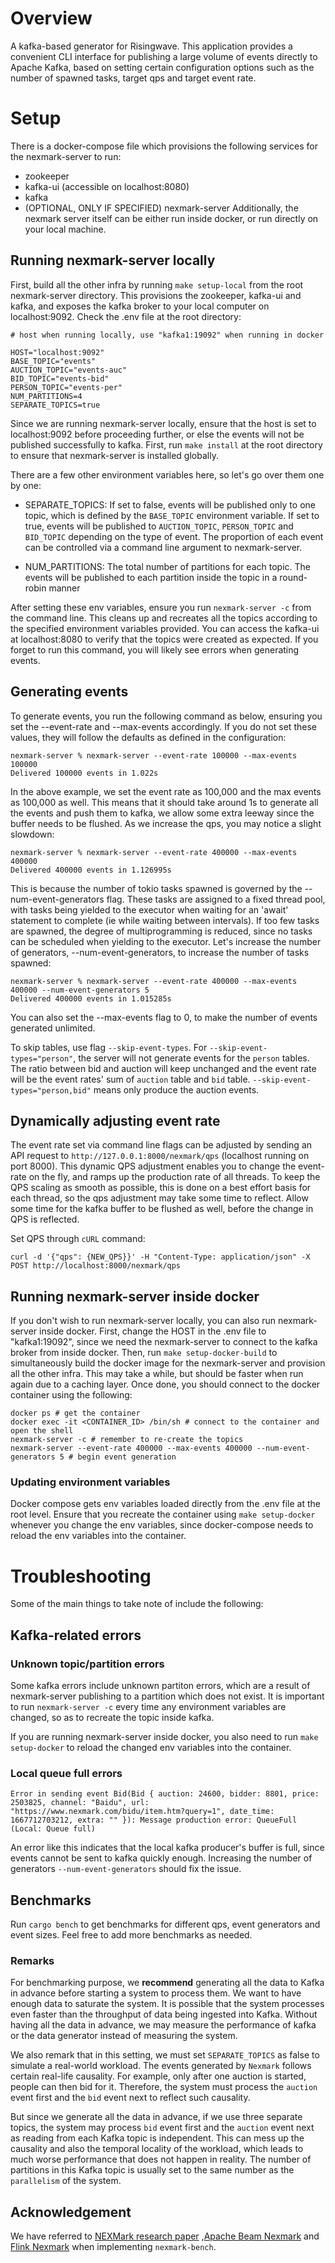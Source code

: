 # Overview
A kafka-based generator for Risingwave.
This application provides a convenient CLI interface for publishing a large volume of events directly to Apache Kafka,
based on setting certain configuration options such as the number of spawned tasks, target qps and target event rate.

# Setup
There is a docker-compose file which provisions the following services for the nexmark-server to run:
- zookeeper
- kafka-ui (accessible on localhost:8080)
- kafka
- (OPTIONAL, ONLY IF SPECIFIED) nexmark-server
Additionally, the nexmark server itself can be either run inside docker, or run directly on your local machine.

## Running nexmark-server locally
First, build all the other infra by running ``` make setup-local ``` from the root nexmark-server directory.
This provisions the zookeeper, kafka-ui and kafka, and exposes the kafka broker to your local computer on localhost:9092.
Check the .env file at the root directory:

```
# host when running locally, use "kafka1:19092" when running in docker

HOST="localhost:9092"
BASE_TOPIC="events"
AUCTION_TOPIC="events-auc"
BID_TOPIC="events-bid"
PERSON_TOPIC="events-per"
NUM_PARTITIONS=4
SEPARATE_TOPICS=true
```
Since we are running nexmark-server locally, ensure that the host is set to localhost:9092 before proceeding further, 
or else the events will not be published successfully to kafka. 
First, run ``` make install ``` at the root directory to ensure that nexmark-server is installed globally.

There are a few other environment variables here, so let's go over them one by one:
- SEPARATE_TOPICS: If set to false, events will be published only to one topic, which is defined by the `BASE_TOPIC` environment variable. 
If set to true, events will be published to `AUCTION_TOPIC`, `PERSON_TOPIC` and `BID_TOPIC` depending on the type of event. 
The proportion of each event can be controlled via a command line argument to nexmark-server. 

- NUM_PARTITIONS: The total number of partitions for each topic. The events will be published to each partition inside the topic in a round-robin manner


After setting these env variables, ensure you run ```nexmark-server -c``` from the command line. 
This cleans up and recreates all the topics according to the specified environment variables provided. 
You can access the kafka-ui at localhost:8080 to verify that the topics were created as expected. 
If you forget to run this command, you will likely see errors when generating events.

## Generating events
To generate events, you run the following command as below, ensuring you set the --event-rate and --max-events accordingly. If you do not set these values, they will follow the defaults as defined in the configuration:

```
nexmark-server % nexmark-server --event-rate 100000 --max-events 100000 
Delivered 100000 events in 1.022s
```

In the above example, we set the event rate as 100,000 and the max events as 100,000 as well. This means that it should take around 1s to generate all the events and push them to kafka, we allow some extra leeway since the buffer needs to be flushed. As we increase the qps, you may notice a slight slowdown:

```
nexmark-server % nexmark-server --event-rate 400000 --max-events 400000
Delivered 400000 events in 1.126995s
```
This is because the number of tokio tasks spawned is governed by the --num-event-generators flag. These tasks are assigned to a fixed thread pool, with tasks being yielded to the executor when waiting for an 'await' statement to complete (ie while waiting between intervals). If too few tasks are spawned, the degree of multiprogramming is reduced, since no tasks can be scheduled when yielding to the executor. Let's increase the number of generators, --num-event-generators, to increase the number of tasks spawned:

```
nexmark-server % nexmark-server --event-rate 400000 --max-events 400000 --num-event-generators 5
Delivered 400000 events in 1.015285s
```

You can also set the --max-events flag to 0, to make the number of events generated unlimited.

To skip tables, use flag `--skip-event-types`. For `--skip-event-types="person"`, the server will not generate events for the `person` tables.
The ratio between bid and auction will keep unchanged and the event rate will be the event rates' sum of `auction` table and `bid` table. `--skip-event-types="person,bid"` means only produce the auction events.

## Dynamically adjusting event rate
The event rate set via command line flags can be adjusted by sending an API request to ```http://127.0.0.1:8000/nexmark/qps``` (localhost running on port 8000). This dynamic QPS adjustment enables you to change the event-rate on the fly, and ramps up the production rate of all threads. To keep the QPS scaling as smooth as possible, this is done on a best effort basis for each thread, so the qps adjustment may take some time to reflect. Allow some time for the kafka buffer to be flushed as well, before the change in QPS is reflected. 

Set QPS through `cURL` command:
```
curl -d '{"qps": {NEW_QPS}}' -H "Content-Type: application/json" -X POST http://localhost:8000/nexmark/qps
```

## Running nexmark-server inside docker
If you don't wish to run nexmark-server locally, you can also run nexmark-server inside docker. First, change the HOST in the .env file to "kafka1:19092", since we need the nexmark-server to connect to the kafka broker from inside docker. Then, run ``` make setup-docker-build ``` to simultaneously build the docker image for the nexmark-server and provision all the other infra. This may take a while, but should be faster when run again due to a caching layer. Once done, you should connect to the docker container using the following:

```
docker ps # get the container 
docker exec -it <CONTAINER_ID> /bin/sh # connect to the container and open the shell
nexmark-server -c # remember to re-create the topics
nexmark-server --event-rate 400000 --max-events 400000 --num-event-generators 5 # begin event generation
```

### Updating environment variables
Docker compose gets env variables loaded directly from the .env file at the root level. Ensure that you recreate the container using ``` make setup-docker ``` whenever you change the env variables, since docker-compose needs to reload the env variables into the container.

# Troubleshooting

Some of the main things to take note of include the following:

## Kafka-related errors

### Unknown topic/partition errors

Some kafka errors include unknown partiton errors, which are a result of nexmark-server publishing to a partition which does not exist. 
It is important to run ``` nexmark-server -c ``` every time any environment variables are changed, 
so as to recreate the topic inside kafka. 

If you are running nexmark-server inside docker, you also need to run ``` make setup-docker ``` to reload the changed env variables into the container.

### Local queue full errors

```
Error in sending event Bid(Bid { auction: 24600, bidder: 8801, price: 2503825, channel: "Baidu", url: "https://www.nexmark.com/bidu/item.htm?query=1", date_time: 1667712703212, extra: "" }): Message production error: QueueFull (Local: Queue full)
```

An error like this indicates that the local kafka producer's buffer is full, since events cannot be sent to kafka quickly enough. 
Increasing the number of generators `--num-event-generators` should fix the issue.

## Benchmarks
Run ```cargo bench``` to get benchmarks for different qps, event generators and event sizes. Feel free to add more benchmarks as needed.

### Remarks
For benchmarking purpose, we **recommend** generating all the data to Kafka in advance before starting a system
to process them. We want to have enough data to saturate the system. It is possible that the system processes even faster than the throughput
of data being ingested into Kafka. Without having all the data in advance, we may measure the performance of kafka or the data
generator instead of measuring the system.

We also remark that in this setting, we must set `SEPARATE_TOPICS` as false to simulate a real-world workload. 
The events generated by `Nexmark` follows certain real-life causality. For example, only after one auction is started, 
people can then bid for it. Therefore, the system must process the `auction` event first and the `bid` event next to reflect such causality.

But since we generate all the data in advance, if we use three separate topics, the system may process `bid` event first 
and the `auction` event next as reading from each Kafka topic is independent. 
This can mess up the causality and also the temporal locality of the workload, which leads to much worse performance that does not
happen in reality. The number of partitions in this Kafka topic is usually set to the same number as the `parallelism` of the system.


## Acknowledgement
We have referred to [NEXMark research paper](https://web.archive.org/web/20100620010601/http://datalab.cs.pdx.edu/niagaraST/NEXMark/) 
,[Apache Beam Nexmark](https://beam.apache.org/documentation/sdks/java/testing/nexmark/) and
[Flink Nexmark](https://github.com/nexmark/nexmark) when implementing `nexmark-bench`.